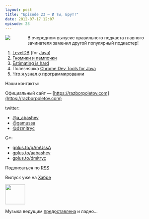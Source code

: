 ```yaml
---
layout: post
title: "Episode 23 — И ты, Брут!"
date: 2012-07-17 12:07
episode: 23
---
```


<a href="http://3.bp.blogspot.com/-elIsVvTrgyA/UAWOjmspAPI/AAAAAAAAImI/IjCIEy3lpJ0/s400/23588648.jpg" imageanchor="1" style="clear: left; float: left; margin-bottom: 1em; margin-right: 2em; padding-right: 2em"><img border="0" src="http://3.bp.blogspot.com/-elIsVvTrgyA/UAWOjmspAPI/AAAAAAAAImI/IjCIEy3lpJ0/s400/23588648.jpg"/></a>

В очередном выпуске правильного подкаста главного зачинателя заменил другой популярный подкастер!

<!-- topics goes here-->
1. [LevelDB][1] (for [Java][level_java])
2. [Гномики и лампочки][2]
3. [Estimating is hard][3]
4. Полезняшка [Chrome Dev Tools for Java][chrome_dev]
5. [Что я узнал о программировании][4]

Наши контакты:

Официальный сайт — [https://razborpoletov.com](https://razborpoletov.com)

twitter: 

 * [@a_abashev](https://twitter.com/#!/a_abashev) 
 * [@gamussa](https://twitter.com/#!/gamussa)
 * [@dzmitryc](https://twitter.com/#!/dzmitryc)

G+:

 * [gplus.to/gAmUssA](http://gplus.to/gAmUssA) 
 * [gplus.to/aabashev](http://gplus.to/aabashev) 
 * [gplus.to/dmitryc](http://gplus.to/dmitryc)

<audio preload="none">
  <source src="http://traffic.libsyn.com/razborpoletov/razbor_23.mp3" type="audio/mp3" />
  Your browser does not support the audio tag.
</audio>

Подписаться по [RSS](http://feeds.feedburner.com/razbor-podcast)
<!-- habralink goes here-->
Выпуск уже на [Хабре](http://habrahabr.ru/post/147983/)
<!-- episode file link goes here-->
<a href="http://traffic.libsyn.com/razborpoletov/razbor_23.mp3" imageanchor="1" style="clear: left; margin-bottom: 1em; margin-left: auto; margin-right: 2em;"><img border="0" height="64" src="https://razborpoletov.com/images/mp3.png" width="64" /></a>


Музыка ведущим [предоставлена](http://www.audiobank.fm/single-music/27/111/More-And-Less/) и ладно...

[1]:http://www.igvita.com/2012/02/06/sstable-and-log-structured-storage-leveldb
[level_java]: https://github.com/dain/leveldb
[2]:http://www.ajibanda.com/2012/05/programmers-interview-101-print-100.html
[3]:http://blog.8thlight.com/uncle-bob/2012/04/20/Why-Is-Estimating-So-Hard.html
[chrome_dev]: http://code.google.com/p/chromedevtools/
[4]:http://blog.jgc.org/2012/07/some-things-ive-learnt-about.html
